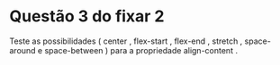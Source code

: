 # Questão 3 do fixar 2

Teste as possibilidades ( center , flex-start , flex-end , stretch , space-around e space-between ) para 
a propriedade align-content .